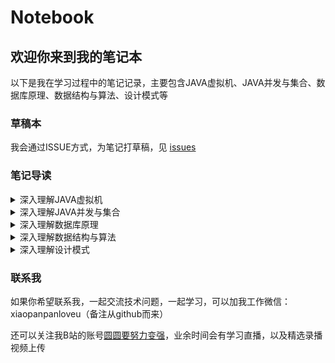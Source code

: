 # Notebook

## 欢迎你来到我的笔记本

以下是我在学习过程中的笔记记录，主要包含JAVA虚拟机、JAVA并发与集合、数据库原理、数据结构与算法、设计模式等

### 草稿本

我会通过ISSUE方式，为笔记打草稿，见 [issues](https://github.com/peteryuanpan/notebook/issues)

### 笔记导读

<details close>
    <summary>深入理解JAVA虚拟机</summary>

+ 前言
+ JAVA虚拟机的定义
+ JAVA语言的水深
+ 如何学习JVM
+ 项目成果
  + [ParseClassFile](https://github.com/peteryuanpan/ParseClassFile)
+ 文章目录
  + [第0章：JVM基础概念](深入理解JAVA虚拟机#第0章jvm基础概念)
  + [第1章：类加载机制与类加载器](深入理解JAVA虚拟机#第1章类加载机制与类加载器)
  + [第2章：类文件结构与字节码指令](深入理解JAVA虚拟机#第2章类文件结构与字节码指令)
  + [第3章：运行时数据区域](深入理解JAVA虚拟机#第3章运行时数据区域)
  + [第4章：字节码执行引擎](深入理解JAVA虚拟机#第4章字节码执行引擎)
  + [第5章：对象的生命周期](深入理解JAVA虚拟机#第5章对象的生命周期)
  + [第6章：垃圾收集机制](深入理解JAVA虚拟机#第6章垃圾收集机制)
  + [第7章：JVM性能调优](深入理解JAVA虚拟机#第7章jvm性能调优)
  + [第8章：JVM总结](深入理解JAVA虚拟机#第8章jvm总结)
+ 思维导图
  + [类加载机制](深入理解JAVA虚拟机#类加载机制)
  + [运行时数据区域](深入理解JAVA虚拟机#运行时数据区域)
  + [垃圾收集机制](深入理解JAVA虚拟机#垃圾收集机制)
</details>

<details close>
    <summary>深入理解JAVA并发与集合</summary>

+ 前言
+ 并发与集合的定义
+ JAVA语言的水深
+ 如何学习并发与集合
+ 项目成果
  + [qlogfetch2](https://github.com/peteryuanpan/qlogfetch2)
+ 文章目录
  + [第0章：源码分析](深入理解JAVA并发与集合#第0章源码分析)
  + [第1章：JAVA线程基础](深入理解JAVA并发与集合#第1章java线程基础)
  + [第2章：并发三大特性](深入理解JAVA并发与集合#第2章并发三大特性)
  + [第3章：抽象队列同步器](深入理解JAVA并发与集合#第3章抽象队列同步器)
  + [第4章：并发与集合总结](深入理解JAVA并发与集合#第4章并发与集合总结)
  + [第5章：HashMap总结](深入理解JAVA并发与集合#第5章hashmap总结)
+ 思维导图
  + [并发编程](深入理解JAVA并发与集合#并发编程)
  + [集合容器](深入理解JAVA并发与集合#集合容器)
</details>

<details close>
    <summary>深入理解数据库原理</summary>

+ 前言
+ 数据库的定义
+ 如何学习数据库
+ 文章目录
  + [第0章：数据库概览](深入理解数据库原理#第0章数据库概览)
  + [第1章：InnoDB数据结构](深入理解数据库原理#第1章InnoDB数据结构)
  + [第2章：InnoDB索引与算法](深入理解数据库原理#第2章InnoDB索引与算法)
  + [第3章：InnoDB锁与事务](深入理解数据库原理#第3章InnoDB锁与事务)
</details>

<details close>
    <summary>深入理解数据结构与算法</summary>

+ 前言
+ [数据结构与算法总结](深入理解数据结构与算法#数据结构与算法总结)
+ [OnlineJudge或书籍](深入理解数据结构与算法#OnlineJudge或书籍)
+ [刷题记录](深入理解数据结构与算法#刷题记录)
+ 标签与模板
</details>

<details close>
    <summary>深入理解设计模式</summary>

+ 前言
+ 设计模式的定义
+ 如何学习设计模式
+ 文章目录
  + [第0章：设计模式基本原则](深入理解设计模式#第0章设计模式基本原则)
  + [第1章：创建型模式](深入理解设计模式#第1章创建型模式)
  + [第2章：结构型模式](深入理解设计模式#第2章结构型模式)
  + [第3章：行为型模式](深入理解设计模式#第3章行为型模式)
</details>

### 联系我

如果你希望联系我，一起交流技术问题，一起学习，可以加我工作微信：xiaopanpanloveu（备注从github而来）

还可以关注我B站的账号[圆圆要努力变强](https://space.bilibili.com/121055628)，业余时间会有学习直播，以及精选录播视频上传
